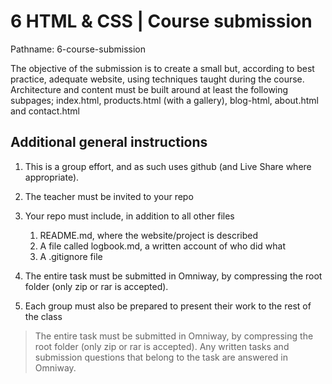 # 6 HTML & CSS | Course submission

Pathname: 6-course-submission

The objective of the submission is to create a small but, according to best practice, adequate website, using techniques taught during the course. Architecture and content must be built around at least the following subpages; index.html, products.html (with a gallery), blog-html, about.html and contact.html

## Additional general instructions

1. This is a group effort, and as such uses github (and Live Share where appropriate).

2. The teacher must be invited to your repo

3. Your repo must include, in addition to all other files
    1. README.md, where the website/project is described 
    2. A file called logbook.md, a written account of who did what
    3. A .gitignore file

4. The entire task must be submitted in Omniway, by compressing the root folder (only zip or rar is accepted).

5. Each group must also be prepared to present their work to the rest of the class

> The entire task must be submitted in Omniway, by compressing the root folder (only zip or rar is accepted). Any written tasks and submission questions that belong to the task are answered in Omniway.
